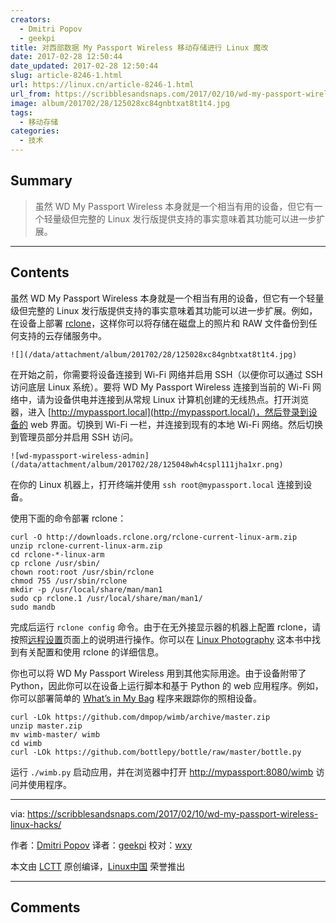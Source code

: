 ```yaml
---
creators:
  - Dmitri Popov
  - geekpi
title: 对西部数据 My Passport Wireless 移动存储进行 Linux 魔改
date: 2017-02-28 12:50:44
date_updated: 2017-02-28 12:50:44
slug: article-8246-1.html
url: https://linux.cn/article-8246-1.html
url_from: https://scribblesandsnaps.com/2017/02/10/wd-my-passport-wireless-linux-hacks/
image: album/201702/28/125028xc84gnbtxat8t1t4.jpg
tags:
  - 移动存储
categories:
  - 技术
---
```


## Summary

> 虽然 WD My Passport Wireless 本身就是一个相当有用的设备，但它有一个轻量级但完整的 Linux 发行版提供支持的事实意味着其功能可以进一步扩展。

***

<!-- more -->

## Contents

虽然 WD My Passport Wireless 本身就是一个相当有用的设备，但它有一个轻量级但完整的 Linux 发行版提供支持的事实意味着其功能可以进一步扩展。例如，在设备上部署 [rclone](http://rclone.org/)，这样你可以将存储在磁盘上的照片和 RAW 文件备份到任何支持的云存储服务中。

`![](/data/attachment/album/201702/28/125028xc84gnbtxat8t1t4.jpg)`

在开始之前，你需要将设备连接到 Wi-Fi 网络并启用 SSH（以便你可以通过 SSH 访问底层 Linux 系统）。要将 WD My Passport Wireless 连接到当前的 Wi-Fi 网络中，请为设备供电并连接到从常规 Linux 计算机创建的无线热点。打开浏览器，进入 [http://mypassport.local](http://mypassport.local/)，然后登录到设备的 web 界面。切换到 Wi-Fi 一栏，并连接到现有的本地 Wi-Fi 网络。然后切换到管理员部分并启用 SSH 访问。

`![wd-mypassport-wireless-admin](/data/attachment/album/201702/28/125048wh4cspl111jha1xr.png)`

在你的 Linux 机器上，打开终端并使用 `ssh root@mypassport.local` 连接到设备。

使用下面的命令部署 rclone：

```shell
curl -O http://downloads.rclone.org/rclone-current-linux-arm.zip
unzip rclone-current-linux-arm.zip
cd rclone-*-linux-arm
cp rclone /usr/sbin/
chown root:root /usr/sbin/rclone
chmod 755 /usr/sbin/rclone
mkdir -p /usr/local/share/man/man1
sudo cp rclone.1 /usr/local/share/man/man1/
sudo mandb
```

完成后运行 `rclone config` 命令。由于在无外接显示器的机器上配置 rclone，请按照[远程设置](http://rclone.org/remote_setup/)页面上的说明进行操作。你可以在 [Linux Photography](https://gumroad.com/l/linux-photography) 这本书中找到有关配置和使用 rclone 的详细信息。

你也可以将 WD My Passport Wireless 用到其他实际用途。由于设备附带了 Python，因此你可以在设备上运行脚本和基于 Python 的 web 应用程序。例如，你可以部署简单的 [What’s in My Bag](https://github.com/dmpop/wimb) 程序来跟踪你的照相设备。

```shell
curl -LOk https://github.com/dmpop/wimb/archive/master.zip
unzip master.zip
mv wimb-master/ wimb
cd wimb
curl -LOk https://github.com/bottlepy/bottle/raw/master/bottle.py
```

运行 `./wimb.py` 启动应用，并在浏览器中打开 <http://mypassport:8080/wimb> 访问并使用程序。

---

via: <https://scribblesandsnaps.com/2017/02/10/wd-my-passport-wireless-linux-hacks/>

作者：[Dmitri Popov](https://scribblesandsnaps.com/author/dmpop/) 译者：[geekpi](https://github.com/geekpi) 校对：[wxy](https://github.com/wxy)

本文由 [LCTT](https://github.com/LCTT/TranslateProject) 原创编译，[Linux中国](https://linux.cn/) 荣誉推出

***

## Comments
